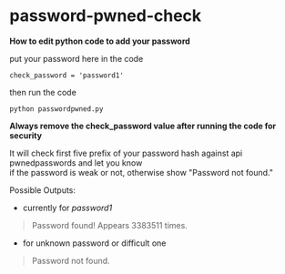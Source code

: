 # password-pwned-check

**How to edit python code to add your password**

put your password here in the code

```
check_password = 'password1'
```

then run the code 

```
python passwordpwned.py
```
**Always remove the check\_password value after running the code for security**  

It will check first five prefix of your password hash against api pwnedpasswords and let you know  
if the password is weak or not, otherwise show "Password not found."

Possible Outputs:

*   currently for _password1_

> Password found! Appears 3383511 times.

*   for unknown password or difficult one

> Password not found.